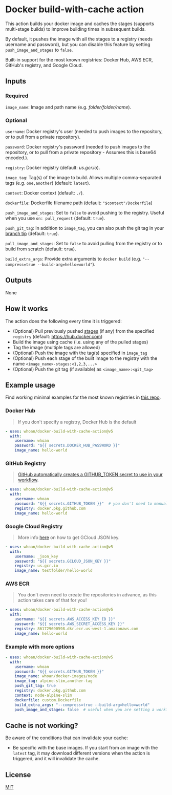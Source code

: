 # Docker build-with-cache action

This action builds your docker image and caches the stages (supports multi-stage builds) to improve building times in subsequent builds.

By default, it pushes the image with all the stages to a registry (needs username and password), but you can disable this feature by setting `push_image_and_stages` to `false`.

Built-in support for the most known registries: Docker Hub, AWS ECR, GitHub's registry, and Google Cloud.

## Inputs

### Required

`image_name`: Image and path name (e.g. *folder/folder/name*).

### Optional

`username`: Docker registry's user (needed to push images to the repository, or to pull from a private repository).

`password`: Docker registry's password (needed to push images to the repository, or to pull from a private repository - Assumes this is base64 encoded.).

`registry`: Docker registry (default: *us.gcr.io*).

`image_tag`: Tag(s) of the image to build. Allows multiple comma-separated tags (e.g. `one,another`) (default: `latest`).

`context`: Docker context (default: `./`).

`dockerfile`: Dockerfile filename path (default: `"$context"/Dockerfile`)

`push_image_and_stages`: Set to `false` to avoid pushing to the registry. Useful when you use `on: pull_request` (default: `true`).

`push_git_tag`: In addition to `image_tag`, you can also push the git tag in your [branch tip][branch tip] (default: `true`).

`pull_image_and_stages`: Set to `false` to avoid pulling from the registry or to build from scratch (default: `true`).

`build_extra_args`: Provide extra arguments to `docker build` (e.g. `"--compress=true --build-arg=hello=world"`).

[branch tip]: https://stackoverflow.com/questions/16080342/what-is-a-branch-tip-in-git

## Outputs

None

## How it works

The action does the following every time it is triggered:

- (Optional) Pull previously pushed [stages](https://docs.docker.com/develop/develop-images/multistage-build/) (if any) from the specified `registry` (default: https://hub.docker.com)
- Build the image using cache (i.e. using any of the pulled stages)
- Tag the image (multiple tags are allowed)
- (Optional) Push the image with the tag(s) specified in `image_tag`
- (Optional) Push each stage of the built image to the registry with the name `<image_name>-stages:<1,2,3,...>`
- (Optional) Push the git tag (if available) as `<image_name>:<git_tag>`

## Example usage

Find working minimal examples for the most known registries in [this repo](https://github.com/whoan/hello-world/tree/master/.github/workflows).

### Docker Hub

> If you don't specify a registry, Docker Hub is the default

```yml
- uses: whoan/docker-build-with-cache-action@v5
  with:
    username: whoan
    password: "${{ secrets.DOCKER_HUB_PASSWORD }}"
    image_name: hello-world
```

### GitHub Registry

> [GitHub automatically creates a GITHUB_TOKEN secret to use in your workflow](https://help.github.com/en/actions/configuring-and-managing-workflows/authenticating-with-the-github_token#about-the-github_token-secret).

```yml
- uses: whoan/docker-build-with-cache-action@v5
  with:
    username: whoan
    password: "${{ secrets.GITHUB_TOKEN }}"  # you don't need to manually set this secret. GitHub does it on your behalf
    registry: docker.pkg.github.com
    image_name: hello-world
```

### Google Cloud Registry

> More info [here](https://cloud.google.com/container-registry/docs/advanced-authentication#json-key) on how to get GCloud JSON key.

```yml
- uses: whoan/docker-build-with-cache-action@v5
  with:
    username: _json_key
    password: "${{ secrets.GCLOUD_JSON_KEY }}"
    registry: us.gcr.io
    image_name: testfolder/hello-world
```

### AWS ECR

> You don't even need to create the repositories in advance, as this action takes care of that for you!

```yml
- uses: whoan/docker-build-with-cache-action@v5
  with:
    username: "${{ secrets.AWS_ACCESS_KEY_ID }}"
    password: "${{ secrets.AWS_SECRET_ACCESS_KEY }}"
    registry: 861729690598.dkr.ecr.us-west-1.amazonaws.com
    image_name: hello-world
```

### Example with more options

```yml
- uses: whoan/docker-build-with-cache-action@v5
  with:
    username: whoan
    password: "${{ secrets.GITHUB_TOKEN }}"
    image_name: whoan/docker-images/node
    image_tag: alpine-slim,another-tag
    push_git_tag: true
    registry: docker.pkg.github.com
    context: node-alpine-slim
    dockerfile: custom.Dockerfile
    build_extra_args: "--compress=true --build-arg=hello=world"
    push_image_and_stages: false  # useful when you are setting a workflow to run on PRs
```

## Cache is not working?

Be aware of the conditions that can invalidate your cache:

- Be specific with the base images. If you start from an image with the `latest` tag, it may download different versions when the action is triggered, and it will invalidate the cache.

## License

[MIT](https://github.com/whoan/docker-build-with-cache-action/blob/master/LICENSE)
